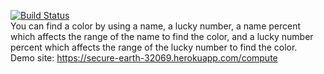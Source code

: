 
[![Build Status](https://travis-ci.org/fatmazumrutyilmaz/myDemoApp.svg?branch=master)](https://travis-ci.org/fatmazumrutyilmaz/myDemoApp)
<br>
You can find a color by using a name, a lucky number, a name percent which affects the range of the name to find the color, and a lucky number percent which affects the range of the lucky number to find the color.
<br>
Demo site: https://secure-earth-32069.herokuapp.com/compute